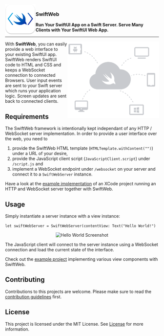 <img align="left" alt="SwiftWeb logo" src="Images/swiftweb.png" width=100>

### SwiftWeb
**Run Your SwiftUI App on a Swift Server. Serve Many Clients with Your SwiftUI Web App.**

---

<img align="right" alt="SwiftWeb logo" src="Images/swiftweb-architecture.png" width=300>

With **SwiftWeb**, you can easily provide a web interface to your existing SwiftUI app. SwiftWeb renders SwiftUI code to HTML and CSS and keeps a WebSocket connection to connected Browsers. User input events are sent to your Swift server which runs your application logic. Screen updates are sent back to connected clients.

## Requirements

The SwiftWeb framework is intentionally kept independant of any HTTP / WebSocket server implementation. In order to provide a user interface over the web, you need to
1. provide the SwiftWeb HTML template (`HTMLTemplate.withContent("")`) under a URL of your desire,
2. provide the JavaScript client script (`JavaScriptClient.script`) under `/script.js` and
3. implement a WebSocket endpoint under `/websocket` on your server and connect it to a `SwiftWebServer` instance.

Have a look at the [example implementation](https://github.com/Apodini/SwiftWeb-Example) of an XCode project running an HTTP and WebSocket server together with SwiftWeb.

## Usage

Simply instantiate a server instance with a view instance: 

```let swiftWebServer = SwiftWebServer(contentView: Text("Hello World!")```

<p align="center">
<img alt="Hello World Screenshot" src="Images/helloworld-screenshot.png" width=500>
</p>

The JavaScript client will connect to the server instance using a WebSocket connection and load the current state of the interface.

Check out the [example project](https://github.com/Apodini/SwiftWeb-Example) implementing various view components with SwiftWeb. 

## Contributing
Contributions to this projects are welcome. Please make sure to read the [contribution guidelines](https://github.com/Apodini/.github/blob/master/CONTRIBUTING.md) first.

## License
This project is licensed under the MIT License. See [License](https://github.com/Apodini/Template-Repository/blob/master/LICENSE) for more information.
